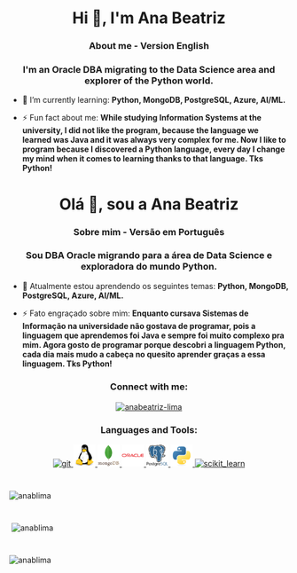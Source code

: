 <h1 align="center">Hi 👋, I'm Ana Beatriz</h1>
<h3 align="center">About me - Version English</h3>

<h3 align="center">I'm an Oracle DBA migrating to the Data Science area and explorer of the Python world.</h3>

- 🌱 I’m currently learning: **Python, MongoDB, PostgreSQL, Azure, AI/ML.**

- ⚡ Fun fact about me: **While studying Information Systems at the university, I did not like the program, because the language we learned was Java and it was always very complex for me. Now I like to program because I discovered a Python language, every day I change my mind when it comes to learning thanks to that language. Tks Python!**


<h1 align="center">   </h1>


<h1 align="center">Olá 👋, sou a Ana Beatriz</h1>
<h3 align="center">Sobre mim - Versão em Português</h3>

<h3 align="center">Sou DBA Oracle migrando para a área de Data Science e exploradora do mundo Python.</h3>

- 🌱 Atualmente estou aprendendo os seguintes temas: **Python, MongoDB, PostgreSQL, Azure, AI/ML.**

- ⚡ Fato engraçado sobre mim: **Enquanto cursava Sistemas de Informação na universidade não gostava de programar, pois a linguagem que aprendemos foi Java e sempre foi muito complexo pra mim. Agora gosto de programar porque descobri a linguagem Python, cada dia mais mudo a cabeça no quesito aprender graças a essa linguagem. Tks Python!**

<h3 align="center">Connect with me:</h3>
<p align="center">
<a href="https://linkedin.com/in/anabeatriz-lima" target="blank"><img align="center" src="https://cdn.worldvectorlogo.com/logos/linkedin-icon-2.svg" alt="anabeatriz-lima" height="30" width="40" /></a>
</p>

<h3 align="center">Languages and Tools:</h3>
<p align="center"> <a href="https://git-scm.com/" target="_blank"> <img src="https://www.vectorlogo.zone/logos/git-scm/git-scm-icon.svg" alt="git" width="40" height="40"/> </a> <a href="https://www.linux.org/" target="_blank"> <img src="https://raw.githubusercontent.com/devicons/devicon/master/icons/linux/linux-original.svg" alt="linux" width="40" height="40"/> </a> <a href="https://www.mongodb.com/" target="_blank"> <img src="https://raw.githubusercontent.com/devicons/devicon/master/icons/mongodb/mongodb-original-wordmark.svg" alt="mongodb" width="40" height="40"/> </a> <a href="https://www.oracle.com/" target="_blank"> <img src="https://raw.githubusercontent.com/devicons/devicon/master/icons/oracle/oracle-original.svg" alt="oracle" width="40" height="40"/> </a> <a href="https://www.postgresql.org" target="_blank"> <img src="https://raw.githubusercontent.com/devicons/devicon/master/icons/postgresql/postgresql-original-wordmark.svg" alt="postgresql" width="40" height="40"/> </a> <a href="https://www.python.org" target="_blank"> <img src="https://raw.githubusercontent.com/devicons/devicon/master/icons/python/python-original.svg" alt="python" width="40" height="40"/> </a> <a href="https://scikit-learn.org/" target="_blank"> <img src="https://upload.wikimedia.org/wikipedia/commons/0/05/Scikit_learn_logo_small.svg" alt="scikit_learn" width="40" height="40"/> </a> </p>

<h1 align="center">   </h1>
<p><img align="center" src="https://github-readme-stats.vercel.app/api/top-langs?username=anablima&show_icons=true&locale=en&layout=compact" alt="anablima" /></p>
<h1 align="center">   </h1>

<p>&nbsp;<img align="center" src="https://github-readme-stats.vercel.app/api?username=anablima&show_icons=true&locale=en" alt="anablima" /></p>
<h1 align="center">   </h1>

<p><img align="center" src="https://github-readme-streak-stats.herokuapp.com/?user=anablima&" alt="anablima" /></p>
